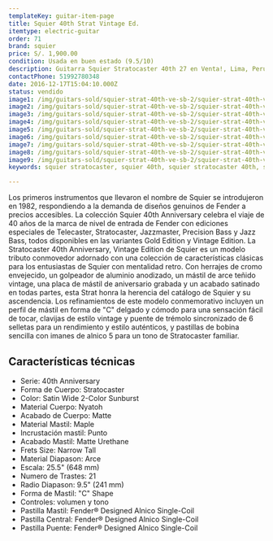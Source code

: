 ```yaml
---
templateKey: guitar-item-page
title: Squier 40th Strat Vintage Ed.
itemtype: electric-guitar
order: 71
brand: squier
price: S/. 1,900.00
condition: Usada en buen estado (9.5/10)
description: Guitarra Squier Stratocaster 40th 27 en Venta!, Lima, Peru
contactPhone: 51992780348
date: 2016-12-17T15:04:10.000Z
status: vendido
image1: /img/guitars-sold/squier-strat-40th-ve-sb-2/squier-strat-40th-ve-2-01-sold.jpg
image2: /img/guitars-sold/squier-strat-40th-ve-sb-2/squier-strat-40th-ve-2-02-sold.jpg
image3: /img/guitars-sold/squier-strat-40th-ve-sb-2/squier-strat-40th-ve-2-03-sold.jpg
image4: /img/guitars-sold/squier-strat-40th-ve-sb-2/squier-strat-40th-ve-2-04-sold.jpg
image5: /img/guitars-sold/squier-strat-40th-ve-sb-2/squier-strat-40th-ve-2-05-sold.jpg
image6: /img/guitars-sold/squier-strat-40th-ve-sb-2/squier-strat-40th-ve-2-06-sold.jpg
image7: /img/guitars-sold/squier-strat-40th-ve-sb-2/squier-strat-40th-ve-2-07-sold.jpg
image8: /img/guitars-sold/squier-strat-40th-ve-sb-2/squier-strat-40th-ve-2-08-sold.jpg
image9: /img/guitars-sold/squier-strat-40th-ve-sb-2/squier-strat-40th-ve-2-09-sold.jpg
keywords: squier stratocaster, squier 40th, squier stratocaster 40th, squier stratocaster 40th Vintage

---
```

Los primeros instrumentos que llevaron el nombre de Squier se introdujeron en 1982, respondiendo a la demanda de diseños genuinos de Fender a precios accesibles. La colección Squier 40th Anniversary celebra el viaje de 40 años de la marca de nivel de entrada de Fender con ediciones especiales de Telecaster, Stratocaster, Jazzmaster, Precision Bass y Jazz Bass, todos disponibles en las variantes Gold Edition y Vintage Edition. La Stratocaster 40th Anniversary, Vintage Edition de Squier es un modelo tributo conmovedor adornado con una colección de características clásicas para los entusiastas de Squier con mentalidad retro. Con herrajes de cromo envejecido, un golpeador de aluminio anodizado, un mástil de arce teñido vintage, una placa de mástil de aniversario grabada y un acabado satinado en todas partes, esta Strat honra la herencia del catálogo de Squier y su ascendencia. Los refinamientos de este modelo conmemorativo incluyen un perfil de mástil en forma de "C" delgado y cómodo para una sensación fácil de tocar, clavijas de estilo vintage y puente de trémolo sincronizado de 6 selletas para un rendimiento y estilo auténticos, y pastillas de bobina sencilla con imanes de alnico 5 para un tono de Stratocaster familiar.

## Características técnicas

* Serie: 40th Anniversary
* Forma de Cuerpo: Stratocaster
* Color: Satin Wide 2-Color Sunburst
* Material Cuerpo: Nyatoh
* Acabado de Cuerpo: Matte
* Material Mastil: Maple
* Incrustación mastil: Punto
* Acabado Mastil: Matte Urethane
* Frets Size: Narrow Tall
* Material Diapason: Arce
* Escala: 25.5" (648 mm)
* Numero de Trastes: 21
* Radio Diapason: 9.5" (241 mm)
* Forma de Mastil: "C" Shape
* Controles: volumen y tono
* Pastilla Mastil: Fender® Designed Alnico Single-Coil
* Pastilla Central: Fender® Designed Alnico Single-Coil
* Pastilla Puente: Fender® Designed Alnico Single-Coil